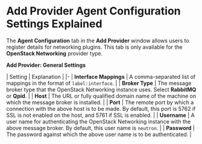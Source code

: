 # Add Provider Agent Configuration Settings Explained

The **Agent Configuration** tab in the **Add Provider** window allows users to register details for networking plugins. This tab is only available for the **OpenStack Networking** provider type.

**Add Provider: General Settings**

| Setting | Explanation |
|-
| **Interface Mappings** | A comma-separated list of mappings in the format of `label:interface`. |
| **Broker Type** | The message broker type that the OpenStack Networking instance uses. Select **RabbitMQ** or **Qpid**. |
| **Host** | The URL or fully qualified domain name of the machine on which the message broker is installed. |
| **Port** | The remote port by which a connection with the above host is to be made. By default, this port is 5762 if SSL is not enabled on the host, and 5761 if SSL is enabled. |
| **Username** | A user name for authenticating the OpenStack Networking instance with the above message broker. By default, this user name is `neutron`. |
| **Password** | The password against which the above user name is to be authenticated. |
